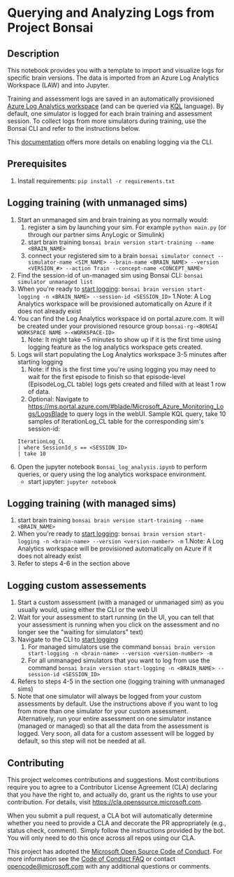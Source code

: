 # Querying and Analyzing Logs from Project Bonsai

## Description

This notebook provides you with a template to import and visualize logs for specific brain versions. The data is imported from an Azure Log Analytics Workspace (LAW) and into Jupyter.

Training and assessment logs are saved in an automatically provisioned [Azure Log Analytics workspace](https://docs.microsoft.com/en-us/azure/azure-monitor/log-query/log-analytics-tutorial) (and can be queried via [KQL](https://docs.microsoft.com/en-us/azure/data-explorer/kusto/query/tutorial?pivots=azuremonitor) language). By default, one simulator is logged for each brain training and assessment session. To collect logs from more simulators during training, use the Bonsai CLI and refer to the instructions below.

This [documentation](https://docs.microsoft.com/en-us/bonsai/cli/brain/version/start-logging) offers more details on enabling logging via the CLI.

## Prerequisites

1. Install requirements: `pip install -r requirements.txt`
 
## Logging training (with unmanaged sims)

1. Start an unmanaged sim and brain training as you normally would: 
    1. register a sim by launching your sim. For example `python main.py` (or through our partner sims AnyLogic or Simulink)
    1. start brain training `bonsai brain version start-training --name <BRAIN_NAME>`
    1. connect your registered sim to a brain `bonsai simulator connect --simulator-name <SIM_NAME> --brain-name <BRAIN_NAME> --version <VERSION_#> --action Train --concept-name <CONCEPT_NAME>`
2. Find the session-id of un-managed sim using Bonsai CLI: `bonsai simulator unmanaged list`
3. When you're ready to [start logging](https://docs.microsoft.com/en-us/bonsai/cli/brain/version/start-logging):
`bonsai brain version start-logging -n <BRAIN_NAME> --session-id <SESSION_ID>`
    1.Note: A Log Analytics workspace will be provisioned automatically on Azure if it does not already exist
4. You can find the Log Analytics workspace id on portal.azure.com. It will be created under your provisioned resource group `bonsai-rg-<BONSAI WORKSPACE NAME >-<WORKSPACE-ID>`
    1. Note: It might take ~5 minutes to show up if it is the first time using logging feature as the log analytics workspace gets created.
5. Logs will start populating the Log Analytics workspace 3-5 minutes after starting logging
    1. Note: if this is the first time you're using logging you may need to wait for the first episode to finish so that episode-level (EpisodeLog_CL table) logs gets created and filled with at least 1 row of data.
    1. Optional: Navigate to https://ms.portal.azure.com/#blade/Microsoft_Azure_Monitoring_Logs/LogsBlade to query logs in the webUI. Sample KQL query, take 10 samples of IterationLog_CL table for the corresponding sim's session-id:
    ```KQL
    IterationLog_CL
    | where SessionId_s == <SESSION_ID>
    | take 10
    ```
6. Open the jupyter notebook `Bonsai_log_analysis.ipynb` to perform queries, or query using the log analytics workspace environment.
    - start jupyter: ```jupyter notebook```

## Logging training (with managed sims)

1. start brain training `bonsai brain version start-training --name <BRAIN_NAME>`
2. When you're ready to [start logging](https://docs.microsoft.com/en-us/bonsai/cli/brain/version/start-logging):
`bonsai brain version start-logging -n <brain-name> --version <version-number> -m`
    1.Note: A Log Analytics workspace will be provisioned automatically on Azure if it does not already exist
3. Refer to steps 4-6 in the section above

## Logging custom assessements

1. Start a custom assessment (with a managed or unmanaged sim) as you usually would, using either the CLI or the web UI
2. Wait for your assessment to start running (in the UI, you can tell that your assessment is running when you click on the assessment and no longer see the "waiting for simulators" text)
3. Navigate to the CLI to [start logging](https://docs.microsoft.com/en-us/bonsai/cli/brain/version/start-logging)
    1. For managed simulators use the command `bonsai brain version start-logging -n <brain-name> --version <version-number> -m`
    2. For all unmanaged simulators that you want to log from use the command `bonsai brain version start-logging -n <BRAIN_NAME> --session-id <SESSION_ID>`
4. Refers to steps 4-5 in the section one (logging training with unmanaged sims) 
5. Note that one simulator will always be logged from your custom assessments by default. Use the instructions above if you want to log from more than one simulator for your custom assessment. Alternatively, run your entire assessment on one simulator instance (managed or managed) so that all the data from the assessment is logged. Very soon, all data for a custom assessent will be logged by default, so this step will not be needed at all.

## Contributing

This project welcomes contributions and suggestions.  Most contributions require you to agree to a
Contributor License Agreement (CLA) declaring that you have the right to, and actually do, grant us
the rights to use your contribution. For details, visit https://cla.opensource.microsoft.com.

When you submit a pull request, a CLA bot will automatically determine whether you need to provide
a CLA and decorate the PR appropriately (e.g., status check, comment). Simply follow the instructions
provided by the bot. You will only need to do this once across all repos using our CLA.

This project has adopted the [Microsoft Open Source Code of Conduct](https://opensource.microsoft.com/codeofconduct/).
For more information see the [Code of Conduct FAQ](https://opensource.microsoft.com/codeofconduct/faq/) or
contact [opencode@microsoft.com](mailto:opencode@microsoft.com) with any additional questions or comments.


